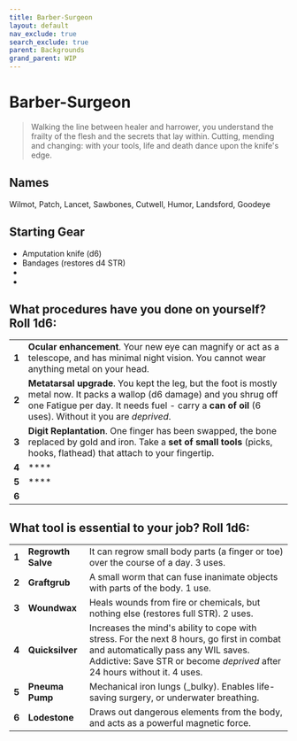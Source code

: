 ```yaml
---
title: Barber-Surgeon
layout: default
nav_exclude: true
search_exclude: true
parent: Backgrounds
grand_parent: WIP
---
```


# Barber-Surgeon

> Walking the line between healer and harrower, you understand the frailty of the flesh and the secrets that lay within. Cutting, mending and changing: with your tools, life and death dance upon the knife's edge.

## Names
Wilmot, Patch, Lancet, Sawbones, Cutwell, Humor, Landsford, Goodeye 

## Starting Gear
 
- Amputation knife (d6)
- Bandages (restores d4 STR)
- 
- 

## What procedures have you done on yourself? Roll 1d6:

|       |             |
| ----- | ----------- |
| **1** | **Ocular enhancement**. Your new eye can magnify or act as a telescope, and has minimal night vision. You cannot wear anything metal on your head.    |
| **2** | **Metatarsal upgrade**. You kept the leg, but the foot is mostly metal now. It packs a wallop (d6 damage) and you shrug off one Fatigue per day. It needs fuel - carry a **can of oil** (6 uses). Without it you are _deprived_.     |
| **3** | **Digit Replantation**. One finger has been swapped, the bone replaced by gold and iron. Take a **set of small tools** (picks, hooks, flathead) that attach to your fingertip.  |
| **4** | ****  |
| **5** | ****          |
| **6** |             |

## What tool is essential to your job? Roll 1d6:

|       |                    |                     |
| ----- | ------------------ | -------- |
| **1** | **Regrowth Salve** | It can regrow small body parts (a finger or toe) over the course of a day. 3 uses.  |
| **2** | **Graftgrub**      | A small worm that can fuse inanimate objects with parts of the body.  1 use. |
| **3** | **Woundwax**       | Heals wounds from fire or chemicals, but nothing else (restores full STR). 2 uses.   |
| **4** | **Quicksilver**    | Increases the mind's ability to cope with stress. For the next 8 hours, go first in combat and automatically pass any WIL saves. Addictive: Save STR or become _deprived_ after 24 hours without it. 4 uses. |
| **5** |  **Pneuma Pump**  | Mechanical iron lungs (_bulky). Enables life-saving surgery, or underwater breathing.           |
| **6** |  **Lodestone**   | Draws out dangerous elements from the body, and acts as a powerful magnetic force.                 |
